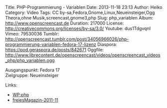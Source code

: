Title: PHP-Programmierung - Variablen
Date: 2013-11-18 23:13
Author: Heiko
Category: Video
Tags: CC by-sa,Fedora,Gnome,Linux,Neueinsteiger,Ogg Theora,ohne Musik,screencast,gnome3,php
Slug: php_variablen
Album: http://www.openscreencast.de
Duration: 217000
License: http://creativecommons.org/licenses/by-sa/3.0/
Youtube: dus1TdgvqnI
Vimeo: 79530036
Tumblr: http://openscreencast.tumblr.com/post/34056966026/php-programmierung-variablen-fedora-17-lizenz
Diaspora: https://pod.geraspora.de/posts/842671
Oggfile: http://www.librecontent.de/openscreencast/videos/openscreencast_videos_php/php_variablen.ogg

Ausgangspunkt: Fedora 17  
Zielgruppe: Neueinsteiger  

Links:

  * [WP:php](https://de.wikipedia.org/wiki/Php "Link zu WP:php" )
  * [freiesMagazin-2011-11](http://www.freiesmagazin.de/freiesMagazin-2011-11 "Link zu freiesmagazin.de" )

